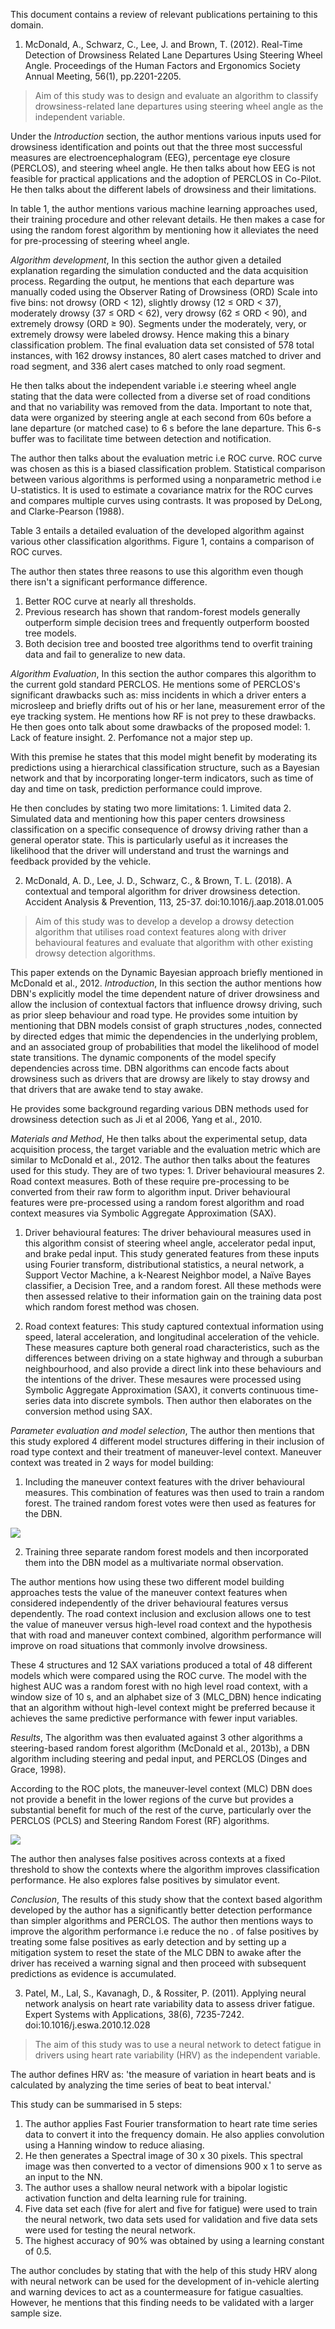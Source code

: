 This document contains a review of relevant publications pertaining to this domain.

1. McDonald, A., Schwarz, C., Lee, J. and Brown, T. (2012). Real-Time Detection of Drowsiness Related Lane Departures Using Steering Wheel Angle. Proceedings of the Human Factors and Ergonomics Society Annual Meeting, 56(1), pp.2201-2205.


> Aim of this study was to design and evaluate an algorithm to classify drowsiness-related lane departures using steering wheel angle as the independent variable.

Under the *Introduction* section, the author mentions various inputs used for drowsiness identification and points out that the three most successful measures are electroencephalogram (EEG), percentage eye closure (PERCLOS), and steering wheel angle. He then talks about how EEG is not feasible for practical applications and the adoption of PERCLOS in Co-Pilot. He then talks about the different labels of drowsiness and their limitations.

In table 1, the author mentions various machine learning approaches used, their training procedure and other relevant details. He then makes a case for using the random forest algorithm by mentioning how it alleviates the need for pre-processing of steering wheel angle.

*Algorithm development*, In this section the author given a detailed explanation regarding the simulation conducted and the data acquisition process. Regarding the output, he mentions that each departure was manually coded using the Observer Rating of Drowsiness (ORD) Scale into five bins: not drowsy (ORD < 12), slightly drowsy (12 ≤ ORD < 37), moderately drowsy (37 ≤ ORD < 62), very drowsy (62 ≤ ORD < 90), and extremely drowsy (ORD ≥ 90).
Segments under the moderately, very, or
extremely drowsy were labeled drowsy. Hence making this a binary classification problem. The final evaluation data set consisted of 578 total instances, with 162 drowsy instances, 80 alert cases matched to driver and road segment, and 336 alert cases matched to only road segment.

He then talks about the independent variable i.e steering wheel angle stating that the data were collected from a diverse set of road conditions and that no variability was removed from the data. Important to note that, data were organized by steering angle at each second from 60s before a lane departure (or matched case) to 6 s before the lane departure. This 6-s buffer was to facilitate time between detection and notification.

The author then talks about the evaluation metric i.e ROC curve. ROC curve was chosen as this is a biased classification problem. Statistical comparison between various algorithms is performed using a nonparametric method i.e U-statistics. It is used to estimate
a covariance matrix for the ROC curves and
compares multiple curves using contrasts. It was proposed by DeLong, and Clarke-Pearson (1988).

Table 3 entails a detailed evaluation of the developed algorithm against various other classification algorithms. Figure 1, contains a comparison of ROC curves.

The author then states three reasons to use this algorithm even though there isn't a significant performance difference.
1. Better ROC curve at nearly all thresholds.
2. Previous research has shown that random-forest models generally outperform simple decision trees and frequently outperform boosted tree models.
3. Both decision tree and boosted tree algorithms tend to overfit training data and fail to generalize to new data.

*Algorithm Evaluation*, In this section the author compares this algorithm to the current gold standard PERCLOS. He mentions some of PERCLOS's significant drawbacks such as: miss incidents in which a driver enters a microsleep and briefly drifts out of his or her lane, measurement error of the eye tracking system. He mentions how RF is not prey to these drawbacks.
He then goes onto talk about some drawbacks of the proposed model: 1. Lack of feature insight. 2. Perfomance not a major step up.

With this premise he states that this model might benefit by moderating its predictions using a hierarchical classification structure, such as a Bayesian network and that by incorporating longer-term indicators, such as time of day and time on task, prediction performance could improve.

He then concludes by stating two more limitations: 1. Limited data 2. Simulated data and mentioning how this paper centers drowsiness classification on a specific consequence of drowsy driving rather than a general operator state. This is particularly useful as it increases the likelihood that the driver will understand and trust the warnings and feedback provided by the vehicle.

2. McDonald, A. D., Lee, J. D., Schwarz, C., & Brown, T. L. (2018). A contextual and temporal algorithm for driver drowsiness detection. Accident Analysis & Prevention, 113, 25-37. doi:10.1016/j.aap.2018.01.005

> Aim of this study was to develop a develop a drowsy detection algorithm that utilises road context features along with driver behavioural features and evaluate that algorithm with other existing drowsy detection algorithms.

This paper extends on the Dynamic Bayesian approach briefly mentioned in McDonald et al., 2012.
*Introduction*, In this section the author mentions how DBN's explicitly model the time dependent nature of driver drowsiness and allow the inclusion of contextual factors that influence drowsy driving, such as prior sleep behaviour and road type. He provides some intuition by mentioning that DBN models consist of graph structures ,nodes, connected by directed edges that mimic the dependencies in the underlying problem, and an associated group of probabilities that model the likelihood of model state transitions. The dynamic components of the model specify dependencies across time. DBN algorithms can encode facts about drowsiness such as drivers that are drowsy are likely to stay drowsy and that drivers that are awake tend to stay awake.

He provides some background regarding various DBN methods used for drowsiness detection such as Ji et al 2006, Yang et al., 2010.

*Materials and Method*, He then talks about the experimental setup, data acquisition process, the target variable and the evaluation metric which are similar to McDonald et al., 2012. The author then talks about the features used for this study. They are of two types: 1. Driver behavioural measures 2. Road context measures. Both of these require pre-processing to be converted from their raw form to algorithm input. Driver behavioural features were pre-processed using a random forest algorithm and road context measures via Symbolic Aggregate Approximation (SAX).

1. Driver behavioural features: The driver behavioural measures used in this algorithm consist of steering wheel angle, accelerator pedal input, and brake pedal input. This study generated features from these inputs using Fourier transform, distributional statistics, a neural network, a Support Vector Machine, a k-Nearest Neighbor model, a Naïve Bayes classifier, a Decision Tree, and a random forest. All these methods were then assessed relative to their information gain on the training data post which random forest method was chosen.

2. Road context features: This study captured contextual information using speed, lateral acceleration, and longitudinal acceleration of the vehicle. These measures capture both general road characteristics, such as the differences between driving on a state highway and through a suburban neighbourhood, and also provide a direct link into these behaviours and the intentions of the driver. These mesaures were processed using Symbolic Aggregate Approximation (SAX), it converts continuous time-series data into discrete symbols. Then author then elaborates on the conversion method using SAX.

*Parameter evaluation and model selection*, The author then mentions that this study explored 4 different model structures differing in their inclusion of road type context and their treatment of maneuver-level context. Maneuver context was treated in 2 ways for model building:

1. Including the maneuver context features with the driver behavioural measures. This combination
of features was then used to train a random forest. The trained random forest votes were then used as features for the DBN.

![](assets/LitReview-300fc082.jpg)

2. Training three separate random forest models and then incorporated them into the DBN model as a multivariate normal observation.

The author mentions how using these two different model building approaches tests the value of the maneuver context features when considered independently of the driver behavioural features versus dependently. The road context inclusion and exclusion allows one to test the value of maneuver versus high-level road context and the hypothesis that with road and maneuver context combined, algorithm performance will improve on road situations that commonly involve drowsiness.

These 4 structures and 12 SAX variations produced a total of 48 different models which were compared using the ROC curve. The model with the highest AUC was a random forest with no high level road context, with a window size of 10 s, and an alphabet size of 3 (MLC_DBN) hence indicating that an algorithm without high-level context might be preferred because it achieves the same predictive performance with fewer input variables.

*Results*, The algorithm was then evaluated against 3 other algorithms a steering-based random forest algorithm (McDonald et al., 2013b), a DBN algorithm including steering and pedal input, and PERCLOS (Dinges and Grace, 1998).

According to the ROC plots, the maneuver-level context (MLC) DBN does not provide a benefit in the lower regions of the curve but provides a substantial benefit for much of the rest of the curve, particularly over the PERCLOS (PCLS) and Steering Random Forest (RF) algorithms.

![](assets/LitReview-83862ced.jpg)

The author then analyses false positives across contexts at a fixed threshold to show the contexts where the algorithm improves classification performance. He also explores false positives by simulator event.

*Conclusion*, The results of this study show that the context based algorithm developed by the author has a significantly better detection performance than simpler algorithms and PERCLOS. The author then mentions ways to improve the algorithm performance i.e reduce the no . of false positives by treating some false positives as early detection and by setting up a mitigation system to reset the state of the MLC DBN to awake after the driver has received a warning signal and then proceed with subsequent predictions as evidence is accumulated.

3. Patel, M., Lal, S., Kavanagh, D., & Rossiter, P. (2011). Applying neural network analysis on heart rate variability data to assess driver fatigue. Expert Systems with Applications, 38(6), 7235-7242. doi:10.1016/j.eswa.2010.12.028

> The aim of this study was to use a neural network to detect fatigue in drivers using heart rate variability (HRV) as the independent variable.

The author defines HRV as: 'the measure of variation in heart beats and is calculated by analyzing the time series of beat to beat interval.'

This study can be summarised in 5 steps:

1. The author applies Fast Fourier transformation to heart rate time series data to convert it into the frequency domain. He also applies convolution using a Hanning window to reduce aliasing.
2. He then generates a Spectral image of 30 x 30 pixels. This spectral image was then converted to a vector of dimensions 900 x 1 to serve as an input to the NN.
3. The author uses a shallow neural network with a bipolar logistic activation function and delta learning rule for training.
4. Five data set each (five for alert and five for fatigue) were used to train the neural network, two data sets used for validation and five data sets were used for testing the neural network.
5. The highest accuracy of 90% was obtained by using a learning constant of 0.5.

The author concludes by stating that with the help of this study HRV along with neural network can be used for the development of in-vehicle alerting and warning devices to act as a countermeasure for fatigue casualties. However, he mentions that this finding needs to be validated with a larger sample size.
